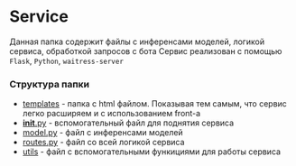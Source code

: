 # Service
Данная папка содержит файлы с инференсами моделей, логикой сервиса, обработкой запросов с бота
Сервис реализован с помощью ```Flask```, ```Python```, ```waitress-server```
### Структура папки
- [templates](./templates/) - папка с html файлом. Показывая тем самым, что сервис легко расширяем и с использованием front-a
- [__init__.py](__init__.py) - вспомогательный файл для поднятия сервиса
- [model.py](model.py) - файл с инференсами моделей
- [routes.py](routes.py) - файл со всей логикой сервиса
- [utils](utils.py) - файл с вспомогательными функициями для работы сервиса